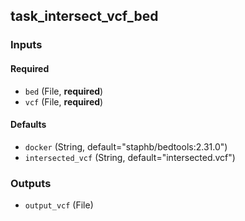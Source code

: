 
## task_intersect_vcf_bed

### Inputs

#### Required

  * `bed` (File, **required**)
  * `vcf` (File, **required**)

#### Defaults

  * `docker` (String, default="staphb/bedtools:2.31.0")
  * `intersected_vcf` (String, default="intersected.vcf")

### Outputs

  * `output_vcf` (File)
